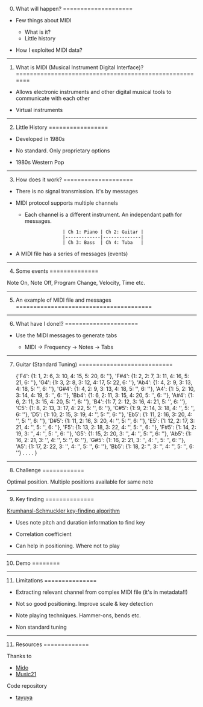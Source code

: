 0. What will happen?
====================

* Few things about MIDI
    * What is it?
    * Little history

* How I exploited MIDI data?

---

1. What is MIDI (Musical Instrument Digital Interface)?
=======================================================

* Allows electronic instruments and other digital musical tools to communicate
  with each other

* Virtual instruments

---

2. Little History
=================

* Developed in 1980s

* No standard. Only proprietary options

* 1980s Western Pop

---

3. How does it work?
====================

* There is no signal transmission. It's by messages

* MIDI protocol supports multiple channels

    * Each channel is a different instrument. An independant path for messages.

                        | Ch 1: Piano | Ch 2: Guitar |
                        |-------------|--------------|
                        | Ch 3: Bass  | Ch 4: Tuba   |

* A MIDI file has a series of messages (events)

---

4. Some events
==============

Note On, Note Off, Program Change, Velocity, Time etc.

---


5. An example of MIDI file and messages
=======================================

---

6. What have I done!?
=====================

* Use the MIDI messages to generate tabs

    * MIDI -> Frequency -> Notes -> Tabs

---

7. Guitar (Standard Tuning)
===========================

    {'F4': {1: 1, 2: 6, 3: 10, 4: 15, 5: 20, 6: ''},
     'F#4': {1: 2, 2: 7, 3: 11, 4: 16, 5: 21, 6: ''},
     'G4': {1: 3, 2: 8, 3: 12, 4: 17, 5: 22, 6: ''},
     'Ab4': {1: 4, 2: 9, 3: 13, 4: 18, 5: '', 6: ''},
     'G#4': {1: 4, 2: 9, 3: 13, 4: 18, 5: '', 6: ''},
     'A4': {1: 5, 2: 10, 3: 14, 4: 19, 5: '', 6: ''},
     'Bb4': {1: 6, 2: 11, 3: 15, 4: 20, 5: '', 6: ''},
     'A#4': {1: 6, 2: 11, 3: 15, 4: 20, 5: '', 6: ''},
     'B4': {1: 7, 2: 12, 3: 16, 4: 21, 5: '', 6: ''},
     'C5': {1: 8, 2: 13, 3: 17, 4: 22, 5: '', 6: ''},
     'C#5': {1: 9, 2: 14, 3: 18, 4: '', 5: '', 6: ''},
     'D5': {1: 10, 2: 15, 3: 19, 4: '', 5: '', 6: ''},
     'Eb5': {1: 11, 2: 16, 3: 20, 4: '', 5: '', 6: ''},
     'D#5': {1: 11, 2: 16, 3: 20, 4: '', 5: '', 6: ''},
     'E5': {1: 12, 2: 17, 3: 21, 4: '', 5: '', 6: ''},
     'F5': {1: 13, 2: 18, 3: 22, 4: '', 5: '', 6: ''},
     'F#5': {1: 14, 2: 19, 3: '', 4: '', 5: '', 6: ''},
     'G5': {1: 15, 2: 20, 3: '', 4: '', 5: '', 6: ''},
     'Ab5': {1: 16, 2: 21, 3: '', 4: '', 5: '', 6: ''},
     'G#5': {1: 16, 2: 21, 3: '', 4: '', 5: '', 6: ''},
     'A5': {1: 17, 2: 22, 3: '', 4: '', 5: '', 6: ''},
     'Bb5': {1: 18, 2: '', 3: '', 4: '', 5: '', 6: ''}
     .
     .
     .
     .
     }

---

8. Challenge
============

Optimal position. Multiple positions available for same note

---

9. Key finding
==============

[Krumhansl-Schmuckler key-finding algorithm](http://rnhart.net/articles/key-finding/)

* Uses note pitch and duration information to find key

* Correlation coefficient

* Can help in positioning. Where not to play

---

10. Demo
========

---

11. Limitations
===============

* Extracting relevant channel from complex MIDI file (it's in metadata!!)

* Not so good positioning. Improve scale & key detection

* Note playing techniques. Hammer-ons, bends etc.

* Non standard tuning

---

11. Resources
=============

Thanks to

* [Mido](https://github.com/mido/mido)
* [Music21](https://github.com/cuthbertLab/music21)

Code repository

* [tayuya](https://github.com/vipul-sharma20/tayuya)

